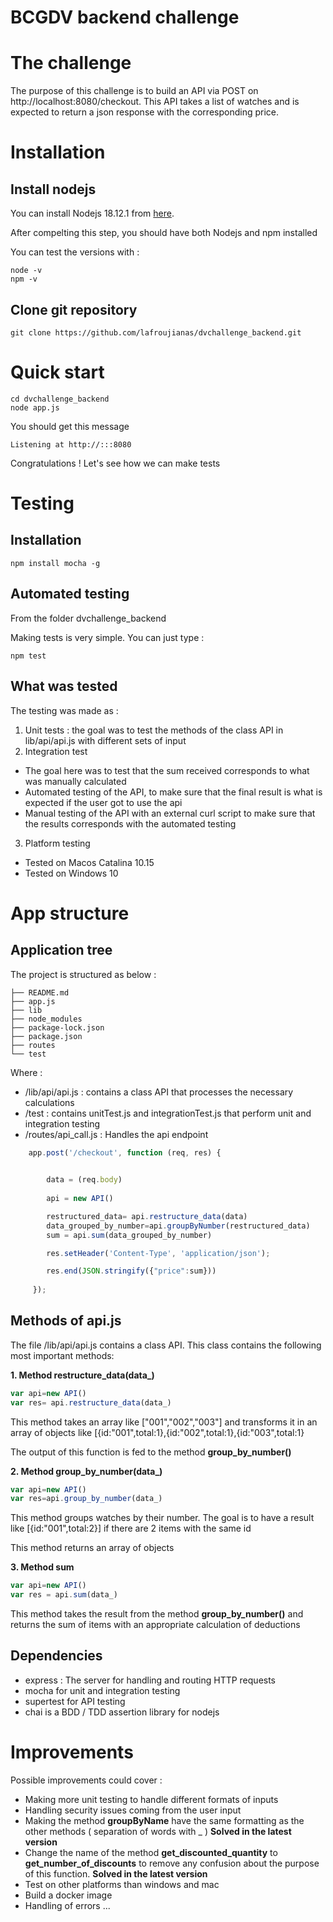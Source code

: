 # BCGDV backend challenge

# The challenge

The purpose of this challenge is to build an API via POST on http://localhost:8080/checkout. This API takes a list of watches and is expected to return a json response with the corresponding price.

# Installation

## Install nodejs

You can install Nodejs 18.12.1 from [here](https://nodejs.org/en/).

After compelting this step, you should have both Nodejs and npm installed

You can test the versions with :
````
node -v 
npm -v
````


## Clone git repository
```
git clone https://github.com/lafroujianas/dvchallenge_backend.git
```


# Quick start

```
cd dvchallenge_backend
node app.js
```
You should get this message 
````
Listening at http://:::8080
````

Congratulations ! Let's see how we can make tests

# Testing


## Installation

````
npm install mocha -g
````

## Automated testing

From the folder dvchallenge_backend

Making tests is very simple. You can just type :

````
npm test
````

## What was tested

The testing was made as :
1. Unit tests : the goal was to test the methods of the class API in lib/api/api.js with different sets of input
2. Integration test
- The goal here was to test that the sum received corresponds to what was manually calculated
- Automated testing of the API, to make sure that the final result is what is expected if the user got to use the api
- Manual testing of the API with an external curl script to make sure that the results corresponds with the automated testing
3. Platform testing
- Tested on Macos Catalina 10.15
- Tested on Windows 10



# App structure

## Application tree

The project is structured as below :
````
├── README.md
├── app.js
├── lib
├── node_modules
├── package-lock.json
├── package.json
├── routes
└── test
````

Where :
- /lib/api/api.js : contains a class API that processes the necessary calculations 
- /test : contains unitTest.js and integrationTest.js that perform unit and integration testing
- /routes/api_call.js : Handles the api endpoint 
```javascript
    app.post('/checkout', function (req, res) {

        
        data = (req.body)
     
        api = new API()

        restructured_data= api.restructure_data(data)
        data_grouped_by_number=api.groupByNumber(restructured_data)
        sum = api.sum(data_grouped_by_number)

        res.setHeader('Content-Type', 'application/json');

        res.end(JSON.stringify({"price":sum}))
     
     });  
```



## Methods of api.js

The file /lib/api/api.js contains a class API. This class contains the following most important methods:

**1. Method restructure_data(data_)**
````javascript
var api=new API()
var res= api.restructure_data(data_)
````
This method takes an array like ["001","002","003"] and transforms it in an array of objects like [{id:"001",total:1},{id:"002",total:1},{id:"003",total:1}

The output of this function is fed to the method **group_by_number()**

**2. Method group_by_number(data_)**
````javascript
var api=new API()
var res=api.group_by_number(data_)
````
This method groups watches by their number. The goal is to have a result like [{id:"001",total:2}] if there are 2 items with the same id

This method returns an array of objects

**3. Method sum**

````javascript
var api=new API()
var res = api.sum(data_)
````
This method takes the result from the method **group_by_number()** and returns the sum of items with an appropriate calculation of deductions


## Dependencies
- express : The server for handling and routing HTTP requests
- mocha for unit and integration testing
- supertest for API testing
- chai is a BDD / TDD assertion library for nodejs

# Improvements
Possible improvements could cover :
- Making more unit testing to handle different formats of inputs
- Handling security issues coming from the user input
- Making the method **groupByName** have the same formatting as the other methods ( separation of words with _ ) **Solved in the latest version**
- Change the name of the method **get_discounted_quantity** to **get_number_of_discounts** to remove any confusion about the purpose of this function. **Solved in the latest version**
- Test on other platforms than windows and mac
- Build a docker image
- Handling of errors
...

